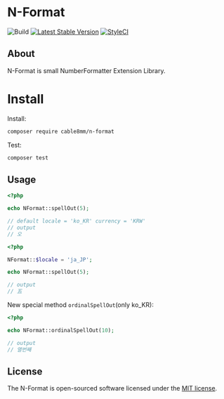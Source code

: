 # N-Format

![Build](https://github.com/cable8mm/n-format/workflows/Build/badge.svg)
[![Latest Stable Version](https://poser.pugx.org/cable8mm/n-format/v)](//packagist.org/packages/cable8mm/n-format)
[![StyleCI](https://github.styleci.io/repos/272403982/shield?branch=master)](https://github.styleci.io/repos/272403982)

## About

N-Format is small NumberFormatter Extension Library.

# Install

Install:

```sh
composer require cable8mm/n-format
```

Test:

```sh
composer test
```

## Usage

```php
<?php

echo NFormat::spellOut(5);

// default locale = 'ko_KR' currency = 'KRW'
// output
// 오
```

```php
<?php

NFormat::$locale = 'ja_JP';

echo NFormat::spellOut(5);

// output
// 五

```

New special method `ordinalSpellOut`(only ko_KR):
```php
<?php

echo NFormat::ordinalSpellOut(10);

// output
// 열번째
```

## License

The N-Format is open-sourced software licensed under the [MIT license](https://opensource.org/licenses/MIT).
